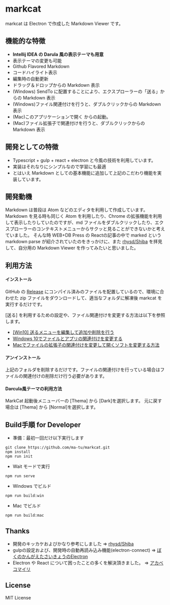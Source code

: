 # markcat

markcat は Electron で作成した Markdown Viewer です。

## 機能的な特徴

* **Intellij IDEA の Darula 風の表示テーマも用意**
* 表示テーマの変更も可能
* Github Flavored Markdown
* コードハイライト表示
* 編集時の自動更新
* ドラッグ＆ドロップからの Markdown 表示
* (Windows) SendTo に配置することにより、エクスプローラーの「送る」からの Markdown 表示
* (Windows)ファイル関連付けを行うと、ダブルクリックからの Markdown 表示
* (Mac)このアプリケーションで開く からの起動。
* (Mac)ファイル拡張子で関連付けを行うと、ダブルクリックからの Markdown 表示

## 開発としての特徴

* Typescript + gulp + react + electron と今風の技術を利用しています。
* 実装はそれなりにシンプルなので学習にも最適
* とはいえ Markdown としての基本機能に追加して上記のこだわり機能を実装しています。

## 開発動機

Markdown は普段は Atom などのエディタを利用して作成しています。  
Markdown を見る時も同じく Atom を利用したり、Chrome の拡張機能を利用して表示したりしていたのですが、md ファイルをダブルクリックしたり、エクスプローラーのコンテキストメニューからサクッと見ることができないかと考えていました。
そんな時 WEB+DB Press の Reactの記事の中で marked という markdown parse が紹介されていたのをきっかけに、また [rhysd/Shiba](https://github.com/rhysd/Shiba) を拝見して、自分用の Markdown Viewer を作ってみたいと思いました。

## 利用方法

#### インストール

GitHub の [Release](https://github.com/ma-tu/markcat/releases) にコンパイル済みのファイルを配置しているので、環境に合わせた zip ファイルをダウンロードして、適当なフォルダに解凍後 markcat を実行するだけです。

[送る] を利用するための設定や、ファイル関連付けを変更する方法は以下を参照します。

* [[Win10] 送るメニューを編集して追加や削除を行う](http://gadget.xinroom.net/win10-edit-sendto/)
* [Windows 10でファイルとアプリの関連付けを変更する](https://dekiru.net/article/12837/)
* [Macでファイルの拡張子の関連付けを変更して開くソフトを変更する方法](http://inforati.jp/apple/mac-tips-techniques/system-hints/how-to-change-the-default-application-of-a-specific-file-in-macos.html)

#### アンインストール

上記のフォルダを削除するだけです。ファイルの関連付けを行っている場合はファイルの関連付けの削除だけ行う必要があります。

#### Darcula風テーマの利用方法

MarkCat 起動後メニューバーの [Thema] から [Dark]を選択します。
元に戻す場合は [Thema] から [Normal]を選択します。

## Build手順 for Developer

* 準備：最初一回だけ以下実行します
```
git clone https://github.com/ma-tu/markcat.git
npm install
npm run init
```

* Wait モードで実行
```
npm run serve
```

* Windows でビルド
```
npm run build:win
```

* Mac でビルド
```
npm run build:mac
```

## Thanks

* 開発のキッカケおよびかなり参考にしました => [rhysd/Shiba](https://github.com/rhysd/Shiba)
* gulpの設定および、開発時の自動再読み込み機能(electron-connect) => [ぼくのかんがえたさいきょうのElectron](http://qiita.com/Quramy/items/90d61ff37ca1b95a7f6d)
* Electron や React について困ったことの多くを解決頂きました。 => [アカベコマイリ](http://akabeko.me/blog/)

## License

MIT License
